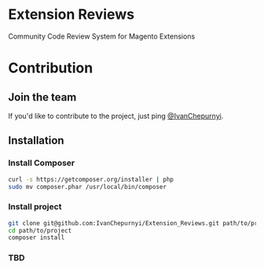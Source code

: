Extension Reviews
=================

Community Code Review System for Magento Extensions

Contribution
============

## Join the team
If you'd like to contribute to the project, just ping [@IvanChepurnyi](http://twitter.com/IvanChepurnyi).

## Installation

### Install Composer

```sh
curl -s https://getcomposer.org/installer | php
sudo mv composer.phar /usr/local/bin/composer
```

### Install project

```sh
git clone git@github.com:IvanChepurnyi/Extension_Reviews.git path/to/project
cd path/to/project
composer install
```

### TBD


